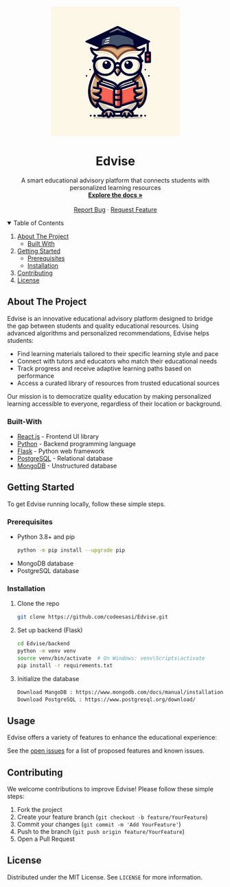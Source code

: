 <!-- PROJECT LOGO -->
<br />
<p align="center">
  <a href="https://github.com/codeesasi/Edvise">
    <img src="static/logo.jpg" alt="Logo" width="300" height="300">
  </a>

  <h1 align="center">Edvise</h1>

  <p align="center">
    A smart educational advisory platform that connects students with personalized learning resources
    <br />
    <a href="https://github.com/codeesasi/Edvise"><strong>Explore the docs »</strong></a>
    <br />
    <br />
    <a href="https://github.com/codeesasi/Edvise/issues">Report Bug</a>
    ·
    <a href="https://github.com/codeesasi/Edvise/issues">Request Feature</a>
  </p>
</p>

<!-- TABLE OF CONTENTS -->
<details open="open">
  <summary>Table of Contents</summary>
  <ol>
    <li>
      <a href="#about-the-project">About The Project</a>
      <ul>
        <li><a href="#built-with">Built With</a></li>
      </ul>
    </li>
    <li>
      <a href="#getting-started">Getting Started</a>
      <ul>
        <li><a href="#prerequisites">Prerequisites</a></li>
        <li><a href="#installation">Installation</a></li>
      </ul>
    </li>
    <li><a href="#contributing">Contributing</a></li>
    <li><a href="#license">License</a></li>
  </ol>
</details>

<!-- ABOUT THE PROJECT -->
## About The Project

Edvise is an innovative educational advisory platform designed to bridge the gap between students and quality educational resources. Using advanced algorithms and personalized recommendations, Edvise helps students:

* Find learning materials tailored to their specific learning style and pace
* Connect with tutors and educators who match their educational needs
* Track progress and receive adaptive learning paths based on performance
* Access a curated library of resources from trusted educational sources

Our mission is to democratize quality education by making personalized learning accessible to everyone, regardless of their location or background.

### Built-With

* [React.js](https://reactjs.org/) - Frontend UI library
* [Python](https://www.python.org/) - Backend programming language
* [Flask](https://flask.palletsprojects.com/) - Python web framework
* [PostgreSQL](https://www.postgresql.org/) - Relational database
* [MongoDB](https://www.mongodb.com/docs/manual/installation/) - Unstructured database

<!-- GETTING STARTED -->
## Getting Started

To get Edvise running locally, follow these simple steps.

### Prerequisites

* Python 3.8+ and pip
  ```sh
  python -m pip install --upgrade pip
  ```
* MongoDB database
* PostgreSQL database

### Installation

1. Clone the repo
   ```sh
   git clone https://github.com/codeesasi/Edvise.git

2. Set up backend (Flask)
   ```sh
   cd Edvise/backend
   python -m venv venv
   source venv/bin/activate  # On Windows: venv\Scripts\activate
   pip install -r requirements.txt
   ```

3. Initialize the database
   ```sh
   Download MangoDB : https://www.mongodb.com/docs/manual/installation/
   Download PostgreSQL : https://www.postgresql.org/download/
   ```

<!-- USAGE EXAMPLES -->
## Usage

Edvise offers a variety of features to enhance the educational experience:

See the [open issues](https://github.com/codeesasi/issues) for a list of proposed features and known issues.

<!-- CONTRIBUTING -->
## Contributing

We welcome contributions to improve Edvise! Please follow these simple steps:

1. Fork the project
2. Create your feature branch (`git checkout -b feature/YourFeature`)
3. Commit your changes (`git commit -m 'Add YourFeature'`)
4. Push to the branch (`git push origin feature/YourFeature`)
5. Open a Pull Request

<!-- LICENSE -->
## License

Distributed under the MIT License. See `LICENSE` for more information.